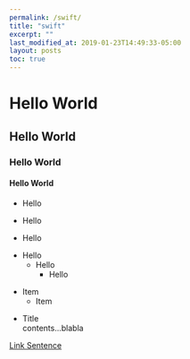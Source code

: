 ```yaml
---
permalink: /swift/
title: "swift"
excerpt: ""
last_modified_at: 2019-01-23T14:49:33-05:00
layout: posts
toc: true
---
```



# Hello World
## Hello World
### Hello World
#### Hello World

+ Hello
- Hello
* Hello

+ Hello
  - Hello
    * Hello

* Item
  * Item

- Title  
  contents...blabla

[Link Sentence](https://naver.com)



